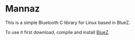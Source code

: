 # Mannaz

This is a simple Bluetooth C library for Linux based in BlueZ. 

To use it first download, compile and install [BlueZ](http://www.bluez.org).
